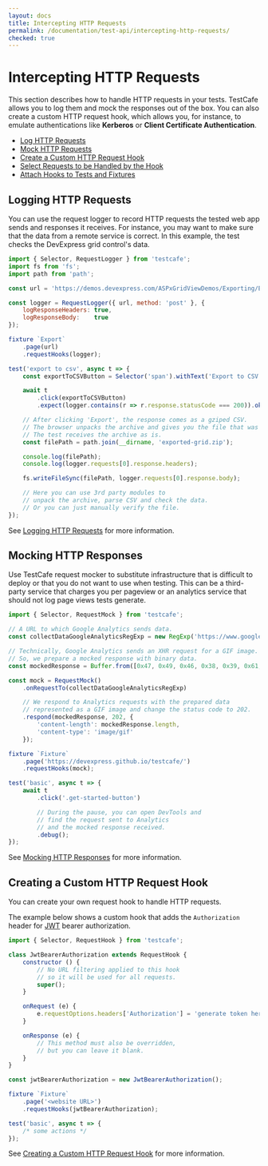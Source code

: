 ```yaml
---
layout: docs
title: Intercepting HTTP Requests
permalink: /documentation/test-api/intercepting-http-requests/
checked: true
---
```

# Intercepting HTTP Requests

This section describes how to handle HTTP requests in your tests. TestCafe allows you to log them and mock the responses out of the box. You can also create a custom HTTP request hook, which allows you, for instance, to emulate authentications like **Kerberos** or **Client Certificate Authentication**.

* [Log HTTP Requests](logging-http-requests.md)
* [Mock HTTP Requests](mocking-http-requests.md)
* [Create a Custom HTTP Request Hook](creating-a-custom-http-request-hook.md)
* [Select Requests to be Handled by the Hook](select-requests-to-be-handled-by-the-hook.md)
* [Attach Hooks to Tests and Fixtures](attaching-hooks-to-tests-and-fixtures.md)

## Logging HTTP Requests

You can use the request logger to record HTTP requests the tested web app sends and responses it receives. For instance, you may want to make sure that the data from a remote service is correct. In this example, the test checks the DevExpress grid control's data.

```js
import { Selector, RequestLogger } from 'testcafe';
import fs from 'fs';
import path from 'path';

const url = 'https://demos.devexpress.com/ASPxGridViewDemos/Exporting/Exporting.aspx';

const logger = RequestLogger({ url, method: 'post' }, {
    logResponseHeaders: true,
    logResponseBody:    true
});

fixture `Export`
    .page(url)
    .requestHooks(logger);

test('export to csv', async t => {
    const exportToCSVButton = Selector('span').withText('Export to CSV');

    await t
        .click(exportToCSVButton)
        .expect(logger.contains(r => r.response.statusCode === 200)).ok();

    // After clicking 'Export', the response comes as a gziped CSV.
    // The browser unpacks the archive and gives you the file that was inside.
    // The test receives the archive as is.
    const filePath = path.join(__dirname, 'exported-grid.zip');

    console.log(filePath);
    console.log(logger.requests[0].response.headers);

    fs.writeFileSync(filePath, logger.requests[0].response.body);

    // Here you can use 3rd party modules to
    // unpack the archive, parse CSV and check the data.
    // Or you can just manually verify the file.
});
```

See [Logging HTTP Requests](logging-http-requests.md) for more information.

## Mocking HTTP Responses

Use TestCafe request mocker to substitute infrastructure that is difficult to deploy or that you do not want to use when testing. This can be a third-party service that charges you per pageview or an analytics service that should not log page views tests generate.

```js
import { Selector, RequestMock } from 'testcafe';

// A URL to which Google Analytics sends data.
const collectDataGoogleAnalyticsRegExp = new RegExp('https://www.google-analytics.com/collect');

// Technically, Google Analytics sends an XHR request for a GIF image.
// So, we prepare a mocked response with binary data.
const mockedResponse = Buffer.from([0x47, 0x49, 0x46, 0x38, 0x39, 0x61, 0x01, 0x00, 0x01]);

const mock = RequestMock()
    .onRequestTo(collectDataGoogleAnalyticsRegExp)

    // We respond to Analytics requests with the prepared data
    // represented as a GIF image and change the status code to 202.
    .respond(mockedResponse, 202, {
        'content-length': mockedResponse.length,
        'content-type': 'image/gif'
    });

fixture `Fixture`
    .page('https://devexpress.github.io/testcafe/')
    .requestHooks(mock);

test('basic', async t => {
    await t
        .click('.get-started-button')

        // During the pause, you can open DevTools and
        // find the request sent to Analytics
        // and the mocked response received.
        .debug();
});
```

See [Mocking HTTP Responses](mocking-http-responses.md) for more information.

## Creating a Custom HTTP Request Hook

You can create your own request hook to handle HTTP requests.

The example below shows a custom hook that adds the `Authorization` header for [JWT](https://tools.ietf.org/html/rfc7519) bearer authorization.

```js
import { Selector, RequestHook } from 'testcafe';

class JwtBearerAuthorization extends RequestHook {
    constructor () {
        // No URL filtering applied to this hook
        // so it will be used for all requests.
        super();
    }

    onRequest (e) {
        e.requestOptions.headers['Authorization'] = 'generate token here';
    }

    onResponse (e) {
        // This method must also be overridden,
        // but you can leave it blank.
    }
}

const jwtBearerAuthorization = new JwtBearerAuthorization();

fixture `Fixture`
    .page('<website URL>')
    .requestHooks(jwtBearerAuthorization);

test('basic', async t => {
    /* some actions */
});
```

See [Creating a Custom HTTP Request Hook](creating-a-custom-http-request-hook.md) for more information.
